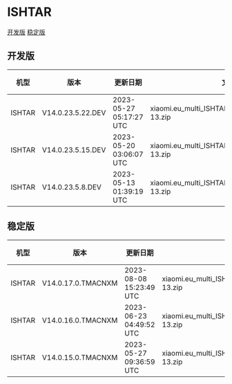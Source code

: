 # ISHTAR
[开发版](#开发版)  [稳定版](#稳定版)
## 开发版
| 机型 | 版本 | 更新日期 | 文件名 | 大小 | 下载链接 |
| ---- | ---- | ---- | ---- | ---- | ---- |
| ISHTAR | V14.0.23.5.22.DEV | 2023-05-27 05:17:27 UTC | xiaomi.eu_multi_ISHTAR_V14.0.23.5.22.DEV_v14-13.zip | 6.3 GB | [SourceForge](https://sourceforge.net/projects/xiaomi-eu-multilang-miui-roms/files/xiaomi.eu/MIUI-WEEKLY-RELEASES/V14.0.23.5.22.DEV/xiaomi.eu_multi_ISHTAR_V14.0.23.5.22.DEV_v14-13.zip/download) |
| ISHTAR | V14.0.23.5.15.DEV | 2023-05-20 03:06:07 UTC | xiaomi.eu_multi_ISHTAR_V14.0.23.5.15.DEV_v14-13.zip | 6.3 GB | [SourceForge](https://sourceforge.net/projects/xiaomi-eu-multilang-miui-roms/files/xiaomi.eu/MIUI-WEEKLY-RELEASES/V14.0.23.5.15.DEV/xiaomi.eu_multi_ISHTAR_V14.0.23.5.15.DEV_v14-13.zip/download) |
| ISHTAR | V14.0.23.5.8.DEV | 2023-05-13 01:39:19 UTC | xiaomi.eu_multi_ISHTAR_V14.0.23.5.8.DEV_v14-13.zip | 6.3 GB | [SourceForge](https://sourceforge.net/projects/xiaomi-eu-multilang-miui-roms/files/xiaomi.eu/MIUI-WEEKLY-RELEASES/V14.0.23.5.8.DEV/xiaomi.eu_multi_ISHTAR_V14.0.23.5.8.DEV_v14-13.zip/download) |
## 稳定版
| 机型 | 版本 | 更新日期 | 文件名 | 大小 | 下载链接 |
| ---- | ---- | ---- | ---- | ---- | ---- |
| ISHTAR | V14.0.17.0.TMACNXM | 2023-08-08 15:23:49 UTC | xiaomi.eu_multi_ISHTAR_V14.0.17.0.TMACNXM_v14-13.zip | 6.3 GB | [SourceForge](https://sourceforge.net/projects/xiaomi-eu-multilang-miui-roms/files/xiaomi.eu/MIUI-STABLE-RELEASES/MIUIv14/xiaomi.eu_multi_ISHTAR_V14.0.17.0.TMACNXM_v14-13.zip/download) |
| ISHTAR | V14.0.16.0.TMACNXM | 2023-06-23 04:49:52 UTC | xiaomi.eu_multi_ISHTAR_V14.0.16.0.TMACNXM_v14-13.zip | 6.3 GB | [SourceForge](https://sourceforge.net/projects/xiaomi-eu-multilang-miui-roms/files/xiaomi.eu/MIUI-STABLE-RELEASES/MIUIv14/xiaomi.eu_multi_ISHTAR_V14.0.16.0.TMACNXM_v14-13.zip/download) |
| ISHTAR | V14.0.15.0.TMACNXM | 2023-05-27 09:36:59 UTC | xiaomi.eu_multi_ISHTAR_V14.0.15.0.TMACNXM_v14-13.zip | 6.3 GB | [SourceForge](https://sourceforge.net/projects/xiaomi-eu-multilang-miui-roms/files/xiaomi.eu/MIUI-STABLE-RELEASES/MIUIv14/xiaomi.eu_multi_ISHTAR_V14.0.15.0.TMACNXM_v14-13.zip/download) |

